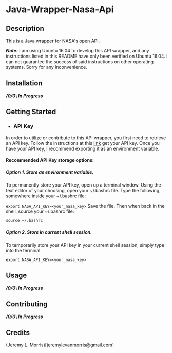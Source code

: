 # Java-Wrapper-Nasa-Api

## Description
This is a Java wrapper for NASA's open API. 

***Note:*** I am using Ubuntu 16.04 to develop this API wrapper, and any instructions listed in this README have only been verified on Ubuntu 16.04. I can not guarantee the success of said instructions on other operating systems. Sorry for any inconvenience.

## Installation
***/0\/0\ In Progress***

## Getting Started 
* ### API Key
In order to utilize or contribute to this API wrapper, you first need to retrieve an API key. Follow the instructions at this [link](https://api.nasa.gov/index.html#apply-for-an-api-key) get your API key. Once you have your API key, I recommend exporting it as an environment variable.

#### Recommended API Key storage options:

##### Option 1. Store as environment variable.

To permanently store your API key, open up a terminal window. Using the text editor of your choosing, open your ~/.bashrc file. Type the following, somewhere inside your ~/.bashrc file:

```export NASA_API_KEY=<your_nasa_key>``` 
Save the file. Then when back in the shell, source your ~/.bashrc file:

```source ~/.bashrc```

##### Option 2. Store in current shell session.

To temporarily store your API key in your current shell session, simply type into the terminal:

```export NASA_API_KEY=<your_nasa_key>```

## Usage
***/0\/0\ In Progress***

## Contributing
***/0\/0\ In Progress***

## Credits
(Jeremy L. Morris)[jeremylevanmorris@gmail.com]

